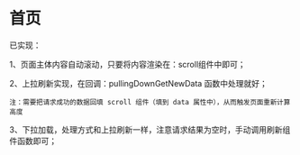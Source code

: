 # 首页

已实现：

1、页面主体内容自动滚动，只要将内容渲染在：scroll组件中即可；

2、上拉刷新实现，在回调：pullingDownGetNewData 函数中处理就好；

    注：需要把请求成功的数据回填 scroll 组件（填到 data 属性中），从而触发页面重新计算高度

3、下拉加载，处理方式和上拉刷新一样，注意请求结果为空时，手动调用刷新组件函数即可；
